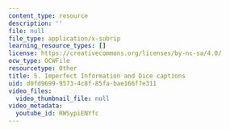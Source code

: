 ```yaml
---
content_type: resource
description: ''
file: null
file_type: application/x-subrip
learning_resource_types: []
license: https://creativecommons.org/licenses/by-nc-sa/4.0/
ocw_type: OCWFile
resourcetype: Other
title: 5. Imperfect Information and Dice captions
uid: d0fd9699-9573-4c8f-85fa-bae166f7e311
video_files:
  video_thumbnail_file: null
video_metadata:
  youtube_id: RWSypiENYfc
---
```


